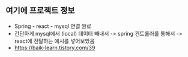 ## 여기에 프로젝트 정보
- Spring - react - mysql 연결 완료
- 간단하게 mysql에서 (local) 데이터 빼내서 -> spring 컨트롤러를 통해서 -> react에 전달하는 예시를 넣어보았음
- https://baik-learn.tistory.com/39
